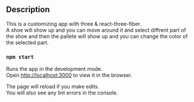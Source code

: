 ## Description

This is a customizing app with three & react-three-fiber.<br />
A shoe will show up and you can move around it and select diffrent part of the shoe and then the pallete will show up and you can change the color of the selected part.

### `npm start`

Runs the app in the development mode.<br />
Open [http://localhost:3000](http://localhost:3000) to view it in the browser.

The page will reload if you make edits.<br />
You will also see any lint errors in the console.
